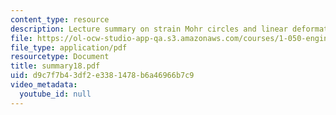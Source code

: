 ```yaml
---
content_type: resource
description: Lecture summary on strain Mohr circles and linear deformation theory.
file: https://ol-ocw-studio-app-qa.s3.amazonaws.com/courses/1-050-engineering-mechanics-i-fall-2007/d9c7f7b43df2e3381478b6a46966b7c9_summary18.pdf
file_type: application/pdf
resourcetype: Document
title: summary18.pdf
uid: d9c7f7b4-3df2-e338-1478-b6a46966b7c9
video_metadata:
  youtube_id: null
---
```

